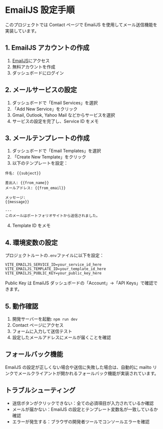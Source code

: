# EmailJS 設定手順

このプロジェクトでは Contact ページで EmailJS を使用してメール送信機能を実装しています。

## 1. EmailJS アカウントの作成

1. [EmailJS](https://www.emailjs.com/)にアクセス
2. 無料アカウントを作成
3. ダッシュボードにログイン

## 2. メールサービスの設定

1. ダッシュボードで「Email Services」を選択
2. 「Add New Service」をクリック
3. Gmail, Outlook, Yahoo Mail などからサービスを選択
4. サービスの設定を完了し、Service ID をメモ

## 3. メールテンプレートの作成

1. ダッシュボードで「Email Templates」を選択
2. 「Create New Template」をクリック
3. 以下のテンプレートを設定：

```
件名: {{subject}}

差出人: {{from_name}}
メールアドレス: {{from_email}}

メッセージ:
{{message}}

---
このメールはポートフォリオサイトから送信されました。
```

4. Template ID をメモ

## 4. 環境変数の設定

プロジェクトルートの`.env`ファイルに以下を設定：

```env
VITE_EMAILJS_SERVICE_ID=your_service_id_here
VITE_EMAILJS_TEMPLATE_ID=your_template_id_here
VITE_EMAILJS_PUBLIC_KEY=your_public_key_here
```

Public Key は EmailJS ダッシュボードの「Account」→「API Keys」で確認できます。

## 5. 動作確認

1. 開発サーバーを起動: `npm run dev`
2. Contact ページにアクセス
3. フォームに入力して送信テスト
4. 設定したメールアドレスにメールが届くことを確認

## フォールバック機能

EmailJS の設定が正しくない場合や送信に失敗した場合は、自動的に mailto リンクでメールクライアントが開かれるフォールバック機能が実装されています。

## トラブルシューティング

- 送信ボタンがクリックできない：全ての必須項目が入力されているか確認
- メールが届かない：EmailJS の設定とテンプレート変数名が一致しているか確認
- エラーが発生する：ブラウザの開発者ツールでコンソールエラーを確認
